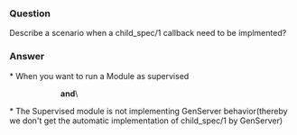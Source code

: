 ### Question
Describe a scenario when a child\_spec/1 callback need to be implmented?


### Answer
\* When you want to run a Module as supervised

<div>

                       **and**\

<div>

\* The Supervised module is not implementing GenServer behavior(thereby
we don\'t get the automatic implementation of child\_spec/1 by
GenServer)

</div>

</div>


